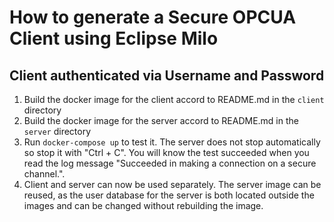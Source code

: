 # How to generate a Secure OPCUA Client using Eclipse Milo

## Client authenticated via Username and Password

1. Build the docker image for the client accord to README.md in the `client` directory
2. Build the docker image for the server accord to README.md in the `server` directory
3. Run `docker-compose up` to test it. 
The server does not stop automatically so stop it with "Ctrl + C".
You will know the test succeeded when you read the log message "Succeeded in making a connection on a secure channel.".
4. Client and server can now be used separately. 
The server image can be reused, as the user database for the server is
both located outside the images and can be changed without rebuilding the image.